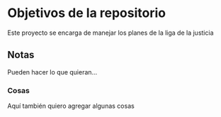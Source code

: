 # Objetivos de la repositorio

Este proyecto se encarga de manejar los planes de la liga de la justicia


## Notas
Pueden hacer lo que quieran...

### Cosas
Aquí también quiero agregar algunas cosas
